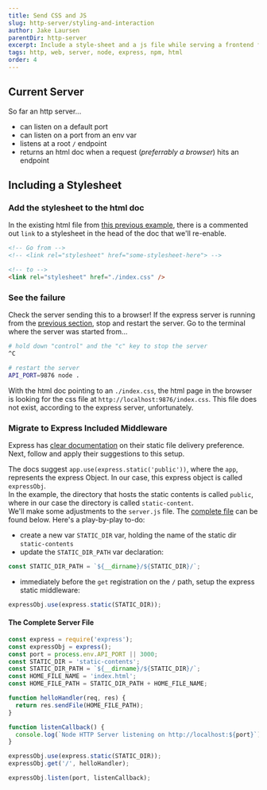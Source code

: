 ```yaml
---
title: Send CSS and JS
slug: http-server/styling-and-interaction
author: Jake Laursen
parentDir: http-server
excerpt: Include a style-sheet and a js file while serving a frontend from an express server
tags: http, web, server, node, express, npm, html
order: 4
---
```


## Current Server

So far an http server...

- can listen on a default port
- can listen on a port from an env var
- listens at a root `/` endpoint
- returns an html doc when a request (_preferrably a browser_) hits an endpoint

## Including a Stylesheet

### Add the stylesheet to the html doc

In the existing html file from [this previous example](./render-docs), there is a commented out `link` to a stylesheet in the head of the doc that we'll re-enable.

```html
<!-- Go from -->
<!-- <link rel="stylesheet" href="some-stylesheet-here"> -->

<!-- to -->
<link rel="stylesheet" href="./index.css" />
```

### See the failure

Check the server sending this to a browser! If the express server is running from the [previous section](./render-docs), stop and restart the server. Go to the terminal where the server was started from...

```bash
# hold down "control" and the "c" key to stop the server
^C

# restart the server
API_PORT=9876 node .
```

With the html doc pointing to an `./index.css`, the html page in the browser is looking for the css file at `http://localhost:9876/index.css`. This file does not exist, according to the express server, unfortunately.

### Migrate to Express Included Middleware

Express has [clear documentation](https://expressjs.com/en/starter/static-files.html) on their static file delivery preference. Next, follow and apply their suggestions to this setup.

The docs suggest `app.use(express.static('public'))`, where the `app`, represents the express Object. In our case, this express object is called `expressObj`.  
In the example, the directory that hosts the static contents is called `public`, where in our case the directory is called `static-content`.  
We'll make some adjustments to the `server.js` file. The [complete file](#the-complete-server-file) can be found below. Here's a play-by-play to-do:

- create a new var `STATIC_DIR` var, holding the name of the static dir `static-contents`
- update the `STATIC_DIR_PATH` var declaration:

```js
const STATIC_DIR_PATH = `${__dirname}/${STATIC_DIR}/`;
```

- immediately before the `get` registration on the `/` path, setup the express static middleware:

```js
expressObj.use(express.static(STATIC_DIR));
```

#### The Complete Server File

```js
const express = require('express');
const expressObj = express();
const port = process.env.API_PORT || 3000;
const STATIC_DIR = 'static-contents';
const STATIC_DIR_PATH = `${__dirname}/${STATIC_DIR}/`;
const HOME_FILE_NAME = 'index.html';
const HOME_FILE_PATH = STATIC_DIR_PATH + HOME_FILE_NAME;

function helloHandler(req, res) {
  return res.sendFile(HOME_FILE_PATH);
}

function listenCallback() {
  console.log(`Node HTTP Server listening on http://localhost:${port}`);
}

expressObj.use(express.static(STATIC_DIR));
expressObj.get('/', helloHandler);

expressObj.listen(port, listenCallback);
```
